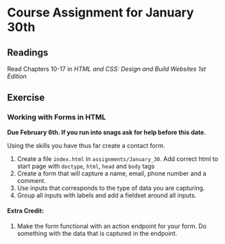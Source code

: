 # Course Assignment for January 30th

## Readings

Read Chapters 10-17 in *HTML and CSS: Design and Build Websites 1st Edition*

## Exercise

### Working with Forms in HTML
**Due February 6th. If you run into snags ask for help before this date.**

Using the skills you have thus far create a contact form.
1. Create a file `index.html` in `assignments/January_30`. Add correct html to start page with `doctype`, `html`, `head` and `body` tags
2. Create a form that will capture a name, email, phone number and a comment.
3. Use inputs that corresponds to the type of data you are capturing.
4. Group all inputs with labels and add a fieldset around all inputs.
#### Extra Credit:
1. Make the form functional with an action endpoint for your form. Do something with the data that is captured in the endpoint.  
